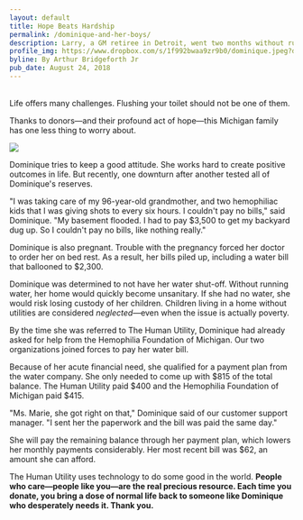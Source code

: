 ```yaml
---
layout: default
title: Hope Beats Hardship
permalink: /dominique-and-her-boys/
description: Larry, a GM retiree in Detroit, went two months without running water before he found The Human Utility
profile_img: https://www.dropbox.com/s/1f992bwaa9zr9b0/dominique.jpeg?dl=1
byline: By Arthur Bridgeforth Jr
pub_date: August 24, 2018
---
```



<br />
Life offers many challenges. Flushing your toilet should not be one of them.

Thanks to donors—and their profound act of hope—this Michigan family has one less thing to worry about.

<img src="{{ page.profile_img }}" class="img-fluid">

Dominique tries to keep a good attitude. She works hard to create positive outcomes in life. But recently, one downturn after another tested all of Dominique's reserves.

"I was taking care of my 96-year-old grandmother, and two hemophiliac kids that I was giving shots to every six hours. I couldn't pay no bills," said Dominique. "My basement flooded. I had to pay $3,500 to get my backyard dug up. So I couldn't pay no bills, like nothing really."

Dominique is also pregnant. Trouble with the pregnancy forced her doctor to order her on bed rest. As a result, her bills piled up, including a water bill that ballooned to $2,300.

Dominique was determined to not have her water shut-off. Without running water, her home would quickly become unsanitary. If she had no water, she would risk losing custody of her children. Children living in a home without utilities are considered *neglected*—even when the issue is actually poverty.

By the time she was referred to The Human Utility, Dominique had already asked for help from the Hemophilia Foundation of Michigan. Our two organizations joined forces to pay her water bill.

Because of her acute financial need, she qualified for a payment plan from the water company. She only needed to come up with $815 of the total balance. The Human Utility paid $400 and the Hemophilia Foundation of Michigan paid $415.

"Ms. Marie, she got right on that," Dominique said of our customer support manager. "I sent her the paperwork and the bill was paid the same day."

She will pay the remaining balance through her payment plan, which lowers her monthly payments considerably. Her most recent bill was $62, an amount she can afford.

The Human Utility uses technology to do some good in the world. **People who care—people like you—are the real precious resource. Each time you donate, you bring a dose of normal life back to someone like Dominique who desperately needs it. Thank you.**
